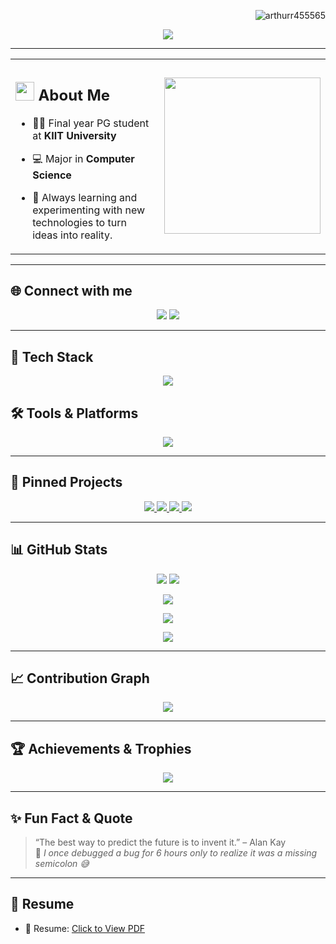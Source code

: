 <!-- Profile views at top-right -->
<p align="right">
  <img src="https://komarev.com/ghpvc/?username=arthurr455565&label=Profile%20views&color=ff69b4&style=flat-square" alt="arthurr455565" />
</p>

<!-- Typing animation centered -->
<p align="center">
  <img src="https://readme-typing-svg.herokuapp.com?font=Architects+Daughter&size=30&duration=4000&color=FF6F91&center=true&vCenter=true&multiline=true&lines=Hey!+I'm+Bishal+Roy+%F0%9F%92%96;Welcome+to+my+GitHub+profile!;Feel+free+to+explore+my+work+%F0%9F%91%80" />
</p>



---

<!-- About Me with right-aligned image -->
<div align="center">
  <table>
    <tr>
      <td>

  ## <img src="https://raw.githubusercontent.com/nixin72/nixin72/master/wave.gif" width="30px"> About Me

  - 👨‍🎓 Final year PG student at **KIIT University**  
  - 💻 Major in **Computer Science**  
  - 🌱 Always learning and experimenting with new technologies to turn ideas into reality.  

      </td>
      <td>
        <img src="https://media.giphy.com/media/qgQUggAC3Pfv687qPC/giphy.gif" width="250" />
      </td>
    </tr>
  </table>
</div>







---

## 🌐 Connect with me

<p align="center">
  <a href="mailto:bishalroy909@gmail.com"><img src="https://img.shields.io/badge/Gmail-D14836?style=for-the-badge&logo=gmail&logoColor=white"/></a>
  <a href="https://www.linkedin.com/in/bishal-roy-028386193/"><img src="https://img.shields.io/badge/LinkedIn-0077B5?style=for-the-badge&logo=linkedin&logoColor=white"/></a>
</p>

---

## 🚀 Tech Stack

<p align="center">
  <img src="https://skillicons.dev/icons?i=java,python,cpp,c,js,ts,react,html,css,nodejs,mysql,mongodb&theme=light" />
</p>

## 🛠️ Tools & Platforms

<p align="center">
  <img src="https://skillicons.dev/icons?i=vscode,figma,windows,linux,git,github,firebase,androidstudio&theme=light" />
</p>

---

## 📌 Pinned Projects

<div align="center">
  <a href="https://github.com/arthurr455565/Preyas-Android-App">
    <img src="https://github-readme-stats.vercel.app/api/pin/?username=arthurr455565&repo=Preyas-Android-App&theme=radical&hide_border=true" />
  </a>
  <a href="https://github.com/arthurr455565/Diabetes-Prediction-Using-Machine-Learning-master">
    <img src="https://github-readme-stats.vercel.app/api/pin/?username=arthurr455565&repo=Diabetes-Prediction-Using-Machine-Learning&theme=radical&hide_border=true" />
  </a>
  <a href="https://github.com/arthurr455565/Responsive-portfolio-website-Bishal-Roy">
    <img src="https://github-readme-stats.vercel.app/api/pin/?username=arthurr455565&repo=Responsive-portfolio-website-Bishal-Roy&theme=radical&hide_border=true" />
  </a>
  <a href="https://github.com/arthurr455565/Tales-of-Konoha">
    <img src="https://github-readme-stats.vercel.app/api/pin/?username=arthurr455565&repo=Tales-of-Konoha&theme=radical&hide_border=true" />
  </a>
</div>

---

## 📊 GitHub Stats

<p align="center">
  <img src="https://github-readme-stats.vercel.app/api?username=arthurr455565&show_icons=true&theme=tokyonight&hide_border=true&include_all_commits=true&count_private=true" />
  <img src="https://github-readme-streak-stats.herokuapp.com/?user=arthurr455565&theme=tokyonight&hide_border=true" />
</p>

<p align="center">
  <img src="https://github-readme-stats.vercel.app/api/top-langs/?username=arthurr455565&langs_count=10&theme=tokyonight&hide_border=true&layout=compact" />
</p>

<p align="center">
  <img src="https://github-readme-stats.vercel.app/api/pin/?username=arthurr455565&repo=BookWeb&theme=tokyonight&hide_border=true" />
</p>

<p align="center">
  <img src="https://github-readme-stats.vercel.app/api/commit-activity?username=arthurr455565&theme=tokyonight&hide_border=true" />
</p>


---

## 📈 Contribution Graph

<p align="center">
  <img src="https://github-readme-activity-graph.vercel.app/graph?username=arthurr455565&theme=tokyo-night&hide_border=true" />
</p>

---

## 🏆 Achievements & Trophies

<p align="center">
  <img src="https://github-profile-trophy.vercel.app/?username=arthurr455565&theme=gruvbox&no-frame=true&margin-w=10&column=8" />
</p>

---

## ✨ Fun Fact & Quote

> “The best way to predict the future is to invent it.” – Alan Kay  
> 🎯 *I once debugged a bug for 6 hours only to realize it was a missing semicolon 😅*

---

## 🧾 Resume
- 📄 Resume: [Click to View PDF](https://drive.google.com/file/d/1FuxxcgXvateA6dqPtVAuwegVS3JEFF0_/view?usp=drive_link)
